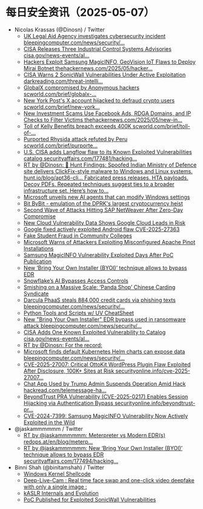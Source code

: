 # 每日安全资讯（2025-05-07）

- Nicolas Krassas (@Dinosn) / Twitter
  - [UK Legal Aid Agency investigates cybersecurity incident bleepingcomputer.com/news/security/…](https://x.com/Dinosn/status/1919813102863851598)
  - [CISA Releases Three Industrial Control Systems Advisories cisa.gov/news-events/al…](https://x.com/Dinosn/status/1919806302521299272)
  - [Hackers Exploit Samsung MagicINFO, GeoVision IoT Flaws to Deploy Mirai Botnet thehackernews.com/2025/05/hacker…](https://x.com/Dinosn/status/1919794630779949156)
  - [CISA Warns 2 SonicWall Vulnerabilities Under Active Exploitation darkreading.com/threat-intelli…](https://x.com/Dinosn/status/1919794583803715860)
  - [GlobalX compromised by Anonymous hackers scworld.com/brief/globalx-…](https://x.com/Dinosn/status/1919752289377567152)
  - [New York Post's X account hijacked to defraud crypto users scworld.com/brief/new-york…](https://x.com/Dinosn/status/1919752189913760151)
  - [New Investment Scams Use Facebook Ads, RDGA Domains, and IP Checks to Filter Victims thehackernews.com/2025/05/new-in…](https://x.com/Dinosn/status/1919752145860984925)
  - [Toll of Kelly Benefits breach exceeds 400K scworld.com/brief/toll-of-…](https://x.com/Dinosn/status/1919751597283762539)
  - [Purported Rhysida attack refuted by Peru scworld.com/brief/purporte…](https://x.com/Dinosn/status/1919751433718468647)
  - [U.S. CISA adds Langflow flaw to its Known Exploited Vulnerabilities catalog securityaffairs.com/177481/hacking…](https://x.com/Dinosn/status/1919750746527973616)
  - [RT by @Dinosn: 🚨 Hunt Findings: Spoofed Indian Ministry of Defence site delivers ClickFix-style malware to Windows and Linux systems. hunt.io/blog/apt36-cli… Fabricated press releases. HTA payloads. Decoy PDFs. Repeated techniques suggest ties to a broader infrastructure set. Here’s how to…](https://x.com/Huntio/status/1919748335121883584)
  - [Microsoft unveils new AI agents that can modify Windows settings](https://x.com/Dinosn/status/1919744319746986037)
  - [Bit ByBit - emulation of the DPRK's largest cryptocurrency heist](https://x.com/Dinosn/status/1919740748875944073)
  - [Second Wave of Attacks Hitting SAP NetWeaver After Zero-Day Compromise](https://x.com/Dinosn/status/1919740270993711216)
  - [New Cloud Vulnerability Data Shows Google Cloud Leads in Risk](https://x.com/Dinosn/status/1919740219697365378)
  - [Google fixed actively exploited Android flaw CVE-2025-27363](https://x.com/Dinosn/status/1919722336380412329)
  - [Fake Student Fraud in Community Colleges](https://x.com/Dinosn/status/1919720393440424283)
  - [Microsoft Warns of Attackers Exploiting Misconfigured Apache Pinot Installations](https://x.com/Dinosn/status/1919720371374174339)
  - [Samsung MagicINFO Vulnerability Exploited Days After PoC Publication](https://x.com/Dinosn/status/1919719368054714396)
  - [New ‘Bring Your Own Installer (BYOI)’ technique allows to bypass EDR](https://x.com/Dinosn/status/1919689137327612142)
  - [Snowflake’s AI Bypasses Access Controls](https://x.com/Dinosn/status/1919649683011490273)
  - [Smishing on a Massive Scale: ‘Panda Shop’ Chinese Carding Syndicate](https://x.com/Dinosn/status/1919649538253467924)
  - [Darcula PhaaS steals 884,000 credit cards via phishing texts bleepingcomputer.com/news/security/…](https://x.com/Dinosn/status/1919624324329115855)
  - [Python Tools and Scripts w/ UV CheatSheet](https://x.com/Dinosn/status/1919624394621518165)
  - [New "Bring Your Own Installer" EDR bypass used in ransomware attack bleepingcomputer.com/news/security/…](https://x.com/Dinosn/status/1919614818073379011)
  - [CISA Adds One Known Exploited Vulnerability to Catalog cisa.gov/news-events/al…](https://x.com/Dinosn/status/1919614571284762735)
  - [RT by @Dinosn: For the record:](https://x.com/theJoshMeister/status/1919597242295713809)
  - [Microsoft finds default Kubernetes Helm charts can expose data bleepingcomputer.com/news/security/…](https://x.com/Dinosn/status/1919593860168094069)
  - [CVE-2025-27007: Critical OttoKit WordPress Plugin Flaw Exploited After Disclosure, 100K+ Sites at Risk securityonline.info/cve-2025-27007…](https://x.com/Dinosn/status/1919593699538780337)
  - [Chat App Used by Trump Admin Suspends Operation Amid Hack hackread.com/telemessage-ha…](https://x.com/Dinosn/status/1919590984762994690)
  - [BeyondTrust PRA Vulnerability (CVE-2025-0217) Enables Session Hijacking via Authentication Bypass securityonline.info/beyondtrust-pr…](https://x.com/Dinosn/status/1919590532319228016)
  - [CVE-2024-7399: Samsung MagicINFO Vulnerability Now Actively Exploited in the Wild](https://x.com/Dinosn/status/1919590488174145565)
- @jaskammmmmm / Twitter
  - [RT by @jaskammmmmm: Meterpreter vs Modern EDR(s) redops.at/en/blog/meterp…](https://x.com/5mukx/status/1919713900041252936)
  - [RT by @jaskammmmmm: New ‘Bring Your Own Installer (BYOI)’ technique allows to bypass EDR securityaffairs.com/177494/hacking…](https://x.com/Dinosn/status/1919689137327612142)
- Binni Shah (@binitamshah) / Twitter
  - [Windows Kernel Shellcode](https://x.com/binitamshah/status/1919753210304065551)
  - [Deep-Live-Cam : Real time face swap and one-click video deepfake with only a single image :](https://x.com/binitamshah/status/1919752550779387986)
  - [kASLR Internals and Evolution](https://x.com/binitamshah/status/1919751858588946771)
  - [PoC Published for Exploited SonicWall Vulnerabilities](https://x.com/binitamshah/status/1919750702877802946)
